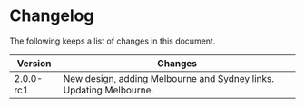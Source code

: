 # Changelog

The following keeps a list of changes in this document.

| Version   | Changes  |
| --------- | -------- |
| 2.0.0-rc1 | New design, adding Melbourne and Sydney links. Updating Melbourne. |
